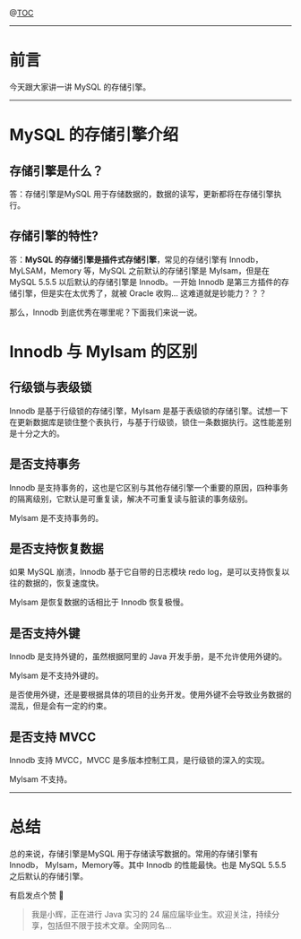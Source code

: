 

@[TOC](文章目录)

---

# 前言

今天跟大家讲一讲 MySQL 的存储引擎。


---
# MySQL 的存储引擎介绍

## 存储引擎是什么？

答：存储引擎是MySQL 用于存储数据的，数据的读写，更新都将在存储引擎执行。

## 存储引擎的特性?

答：**MySQL 的存储引擎是插件式存储引擎**，常见的存储引擎有 Innodb，MyLSAM，Memory 等，MySQL 之前默认的存储引擎是 MyIsam，但是在 MySQL 5.5.5 以后默认的存储引擎是 Innodb。一开始 Innodb 是第三方插件的存储引擎，但是实在太优秀了，就被 Oracle 收购... 这难道就是钞能力？？？

那么，Innodb 到底优秀在哪里呢？下面我们来说一说。
# Innodb 与 MyIsam 的区别

## 行级锁与表级锁

Innodb 是基于行级锁的存储引擎，MyIsam 是基于表级锁的存储引擎。试想一下在更新数据库是锁住整个表执行，与基于行级锁，锁住一条数据执行。这性能差别是十分之大的。

## 是否支持事务

Innodb 是支持事务的，这也是它区别与其他存储引擎一个重要的原因，四种事务的隔离级别，它默认是可重复读，解决不可重复读与脏读的事务级别。

Mylsam 是不支持事务的。

## 是否支持恢复数据

如果 MySQL 崩溃，Innodb 基于它自带的日志模块 redo log，是可以支持恢复以往的数据的，恢复速度快。

Mylsam 是恢复数据的话相比于 Innodb 恢复极慢。


## 是否支持外键

Innodb 是支持外键的，虽然根据阿里的 Java 开发手册，是不允许使用外键的。

Mylsam 是不支持外键的。

是否使用外键，还是要根据具体的项目的业务开发。使用外键不会导致业务数据的混乱，但是会有一定的约束。

## 是否支持 MVCC
Innodb 支持 MVCC，MVCC 是多版本控制工具，是行级锁的深入的实现。

Mylsam 不支持。

---
# 总结
总的来说，存储引擎是MySQL 用于存储读写数据的。常用的存储引擎有 Innodb， MyIsam，Memory等。其中 Innodb 的性能最快。也是 MySQL 5.5.5 之后默认的存储引擎。 



有启发点个赞 🌹



> 我是小辉，正在进行 Java 实习的 24 届应届毕业生。欢迎关注，持续分享，包括但不限于技术文章。全网同名...

